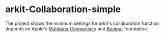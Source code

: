 # arkit-Collaboration-simple
The project shows the minimum settings for arkit's collaboration function depends on Apple's [Multipeer Connectivity](https://developer.apple.com/documentation/multipeerconnectivity) and [Bonjour](https://developer.apple.com/documentation/foundation/bonjour) foundation.  
